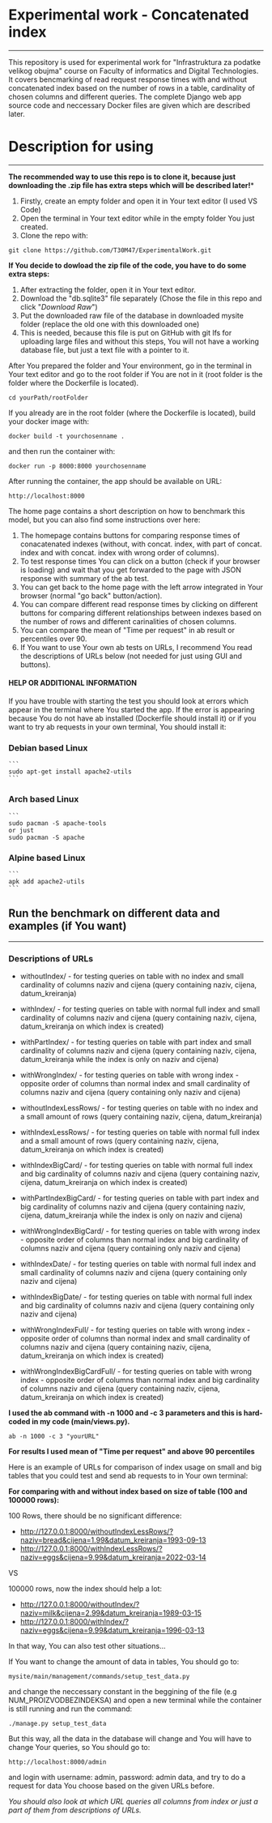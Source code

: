 # Experimental work - Concatenated index
---
This repository is used for experimental work for "Infrastruktura za podatke velikog obujma" course on Faculty of informatics and Digital Technologies. It covers bencmarking of read request response times with and without concatenated index based on the number of rows in a table, cardinality of chosen columns and different queries. The complete Django web app source code and neccessary Docker files are given which are described later.

# Description for using
---

**The recommended way to use this repo is to clone it, because just downloading the .zip file has extra steps which will be described later!***

1. Firstly, create an empty folder and open it in Your text editor (I used VS Code)
2. Open the terminal in Your text editor while in the empty folder You just created.
3. Clone the repo with:
```
git clone https://github.com/T30M47/ExperimentalWork.git
```

**If You decide to dowload the zip file of the code, you have to do some extra steps:**
1. After extracting the folder, open it in Your text editor.
2. Download the "db.sqlite3" file separately (Chose the file in this repo and click "*Download Raw*")
3. Put the downloaded raw file of the database in downloaded mysite folder (replace the old one with this downloaded one)
4. This is needed, because this file is put on GitHub with git lfs for uploading large files and without this steps, You will not have a working database file, but just a text file with a pointer to it.


After You prepared the folder and Your environment, go in the terminal in Your text editor and go to the root folder if You are not in it (root folder is the folder where the Dockerfile is located).
```
cd yourPath/rootFolder
```
If you already are in the root folder (where the Dockerfile is located), build your docker image with:
```
docker build -t yourchosenname .
```

and then run the container with:
```
docker run -p 8000:8000 yourchosenname
```
After running the container, the app should be available on URL:
```
http://localhost:8000
```
The home page contains a short description on how to benchmark this model, but you can also find some instructions over here:
 1. The homepage contains buttons for comparing response times of conacatenated indexes (without, with concat. index, with part of concat. index and with concat. index with wrong order of columns).
 2. To test response times You can click on a button (check if your browser is loading) and wait that you get forwarded to the page with JSON response with summary of the ab test.
 3. You can get back to the home page with the left arrow integrated in Your browser (normal "go back" button/action).
 4. You can compare different read response times by clicking on different buttons for comparing different relationships between indexes based on the number of rows and different carinalities of chosen columns.
 5. You can compare the mean of "Time per request" in ab result or percentiles over 90.
 6. If You want to use Your own ab tests on URLs, I recommend You read the descriptions of URLs below (not needed for just using GUI and buttons).

#### **HELP OR ADDITIONAL INFORMATION**
 If you have trouble with starting the test you should look at errors which appear in the terminal where You started the app.
 If the error is appearing because You do not have ab installed (Dockerfile should install it) or if you want to try ab requests in your own terminal, You should install it:
 ### Debian based Linux
    ```
    sudo apt-get install apache2-utils
    ```
 ### Arch based Linux
    ```
    sudo pacman -S apache-tools 
    or just 
    sudo pacman -S apache

 ### Alpine based Linux
    ```
    apk add apache2-utils
    ```

## **Run the benchmark on different data and examples (if You want)**
---
### Descriptions of URLs
* withoutIndex/ - for testing queries on table with no index and small cardinality of columns naziv and cijena (query containing naziv, cijena, datum_kreiranja)
  
* withIndex/ - for testing queries on table with normal full index and small cardinality of columns naziv and cijena (query containing naziv, cijena, datum_kreiranja on which index is created)
  
* withPartIndex/ - for testing queries on table with part index and small cardinality of columns naziv and cijena (query containing naziv, cijena, datum_kreiranja while the index is only on naziv and cijena)
  
* withWrongIndex/ - for testing queries on table with wrong index - opposite order of columns than normal index and small cardinality of columns naziv and cijena (query containing only naziv and cijena)
  
* withoutIndexLessRows/ - for testing queries on table with no index and a small amount of rows (query containing naziv, cijena, datum_kreiranja)
  
* withIndexLessRows/ - for testing queries on table with normal full index and a small amount of rows (query containing naziv, cijena, datum_kreiranja on which index is created)
  
* withIndexBigCard/ - for testing queries on table with normal full index and big cardinality of columns naziv and cijena (query containing naziv, cijena, datum_kreiranja on which index is created)
  
* withPartIndexBigCard/ - for testing queries on table with part index and big cardinality of columns naziv and cijena (query containing naziv, cijena, datum_kreiranja while the index is only on naziv and cijena)
  
* withWrongIndexBigCard/ - for testing queries on table with wrong index - opposite order of columns than normal index and big cardinality of columns naziv and cijena (query containing only naziv and cijena)
  
* withIndexDate/ - for testing queries on table with normal full index and small cardinality of columns naziv and cijena (query containing only naziv and cijena)
  
* withIndexBigDate/ - for testing queries on table with normal full index and big cardinality of columns naziv and cijena (query containing only naziv and cijena)
  
* withWrongIndexFull/ - for testing queries on table with wrong index - opposite order of columns than normal index and small cardinality of columns naziv and cijena (query containing naziv, cijena, datum_kreiranja on which index is created)

* withWrongIndexBigCardFull/ - for testing queries on table with wrong index - opposite order of columns than normal index and big cardinality of columns naziv and cijena (query containing naziv, cijena, datum_kreiranja on which index is created)

**I used the ab command with -n 1000 and -c 3 parameters and this is hard-coded in my code (main/views.py).**
```
ab -n 1000 -c 3 "yourURL"
```
**For results I used mean of "Time per request" and above 90 percentiles**

Here is an example of URLs for comparison of index usage on small and big tables that you could test and send ab requests to in Your own terminal:

**For comparing with and without index based on size of table (100 and 100000 rows):**

100 Rows, there should be no significant difference:
* http://127.0.0.1:8000/withoutIndexLessRows/?naziv=bread&cijena=1.99&datum_kreiranja=1993-09-13
* http://127.0.0.1:8000/withIndexLessRows/?naziv=eggs&cijena=9.99&datum_kreiranja=2022-03-14

VS

100000 rows, now the index should help a lot:
* http://127.0.0.1:8000/withoutIndex/?naziv=milk&cijena=2.99&datum_kreiranja=1989-03-15
* http://127.0.0.1:8000/withIndex/?naziv=eggs&cijena=9.99&datum_kreiranja=1996-03-13

In that way, You can also test other situations...

If You want to change the amount of data in tables, You should go to:
```
mysite/main/management/commands/setup_test_data.py
```
and change the neccessary constant in the beggining of the file (e.g NUM_PROIZVODBEZINDEKSA) and open a new terminal while the container is still running and run the command:
```
./manage.py setup_test_data
```
But this way, all the data in the database will change and You will have to change Your queries, so You should go to:
```
http://localhost:8000/admin
```
and login with username: admin, password: admin data, and try to do a request for data You choose based on the given URLs before.

*You should also look at which URL queries all columns from index or just a part of them from descriptions of URLs.*
